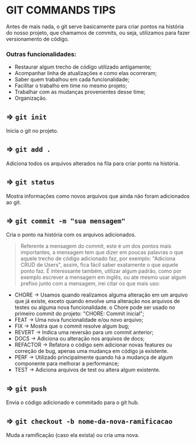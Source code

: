 # GIT COMMANDS TIPS 

Antes de mais nada, o git serve basicamente para criar pontos na história do nosso projeto, que chamamos de commits, ou seja, utilizamos para fazer versionamento de código.

### Outras funcionalidades:
  - Restaurar algum trecho de código utilizado antigamente;
  - Acompanhar linha de atualizações e como elas ocorreram;
  - Saber quem trabalhou em cada funcionalidade;
  - Facilitar o trabalho em time no mesmo projeto;
  - Trabalhar com as mudanças provenientes desse time;
  - Organização.
  
## => `git init`
Inicia o git no projeto.

## => `git add .`
Adiciona todos os arquivos alterados na fila para criar ponto na história.

## => `git status`
Mostra informações como novos arquivos que ainda não foram adicionados ao git.

## => `git commit -m "sua mensagem"`
Cria o ponto na história com os arquivos adicionados.

> Referente a mensagem do commit, este é um dos pontos mais importantes, a mensagem tem que dizer em poucas palavras o que aquele trecho de código adicionado faz, por exemplo: "Adiciona CRUD de Users", assim, fica fácil saber exatamente o que aquele ponto faz. É interessante também, utilizar algum padrão, como por exemplo escrever a mensagem em inglês, ou ate mesmo usar algum prefixo junto com a mensagem, irei citar os que mais uso:

  - CHORE -> Usamos quando realizamos alguma alteração em um arquivo que já existe, exceto quando envolve uma alteração nos arquivos de testes ou alguma nova funcionalidade. o Chore pode ser usado no primeiro commit do projeto: "CHORE: Commit inicial";
  - FEAT -> Uma nova funcionalidade e/ou novo arquivo;
  - FIX -> Mostra que o commit resolve algum bug;
  - REVERT -> Indica uma reversão para um commit anterior;
  - DOCS -> Adiciona ou alteração nos arquivos de docs;
  - REFACTOR -> Refatora o código sem adicionar novas features ou correção de bug, apenas uma mudança em código ja existente. 
  - PERF -> Utilizado principalmente quando há a mudança de algum componente para melhorar a performance;
  - TEST -> Adiciona arquivos de test ou altera algum existente.

## => `git push`
Envia o código adicionado e commitado para o git hub.

## => `git checkout -b nome-da-nova-ramificacao`
Muda a ramificação (caso ela exista) ou cria uma nova.

